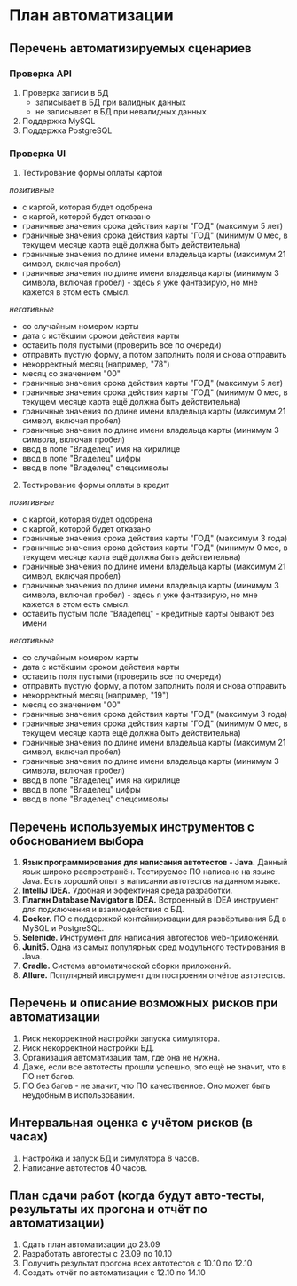 # План автоматизации

## Перечень автоматизируемых сценариев

### Проверка API

1. Проверка записи в БД
      * записывает в БД при валидных данных
      * не записывает в БД при невалидных данных
2. Поддержка MySQL
3. Поддержка PostgreSQL

### Проверка UI

1. Тестирование формы оплаты картой

 _позитивные_
* с картой, которая будет одобрена
* с картой, которой будет отказано
* граничные значения срока действия карты "ГОД" (максимум 5 лет)
* граничные значения срока действия карты "ГОД" (минимум 0 мес, в текущем месяце карта ещё должна быть действительна)
* граничные значения по длине имени владельца карты (максимум 21 символ, включая пробел)
* граничные значения по длине имени владельца карты (минимум 3 символа, включая пробел) - здесь я уже фантазирую, но мне кажется в этом есть смысл.

 _негативные_
* со случайным номером карты
* дата с истёкшим сроком действия карты
* оставить поля пустыми (проверить все по очереди)
* отправить пустую форму, а потом заполнить поля и снова отправить
* некорректный месяц (например, "78")
* месяц со значением "00"
* граничные значения срока действия карты "ГОД" (максимум 5 лет)
* граничные значения срока действия карты "ГОД" (минимум 0 мес, в текущем месяце карта ещё должна быть действительна)
* граничные значения по длине имени владельца карты (максимум 21 символ, включая пробел)
* граничные значения по длине имени владельца карты (минимум 3 символа, включая пробел)
* ввод в поле "Владелец" имя на кирилице
* ввод в поле "Владелец" цифры
* ввод в поле "Владелец" спецсимволы

2. Тестирование формы оплаты в кредит

 _позитивные_
  * с картой, которая будет одобрена
  * с картой, которой будет отказано
  * граничные значения срока действия карты "ГОД" (максимум 3 года)
  * граничные значения срока действия карты "ГОД" (минимум 0 мес, в текущем месяце карта ещё должна быть действительна)
  * граничные значения по длине имени владельца карты (максимум 21 символ, включая пробел)
  * граничные значения по длине имени владельца карты (минимум 3 символа, включая пробел) - здесь я уже фантазирую, но мне кажется в этом есть смысл.
  * оставить пустым поле "Владелец" - кредитные карты бывают без имени

 _негативные_
  * со случайным номером карты
  * дата с истёкшим сроком действия карты
  * оставить поля пустыми (проверить все по очереди)
  * отправить пустую форму, а потом заполнить поля и снова отправить
  * некорректный месяц (например, "19")
  * месяц со значением "00"
  * граничные значения срока действия карты "ГОД" (максимум 3 года)
  * граничные значения срока действия карты "ГОД" (минимум 0 мес, в текущем месяце карта ещё должна быть действительна)
  * граничные значения по длине имени владельца карты (максимум 21 символ, включая пробел)
  * граничные значения по длине имени владельца карты (минимум 3 символа, включая пробел)
  * ввод в поле "Владелец" имя на кирилице
  * ввод в поле "Владелец" цифры
  * ввод в поле "Владелец" спецсимволы


## Перечень используемых инструментов с обоснованием выбора
1. **Язык программирования для написания автотестов - Java.** Данный язык широко распространён. 
Тестируемое ПО написано на языке Java. Есть хороший опыт в написании автотестов на данном языке.
2. **IntelliJ IDEA.** Удобная и эффектиная среда разработки.
3. **Плагин Database Navigator в IDEA.** Встроенный в IDEA инструмент для подключения и взаимодействия с БД.
4. **Docker.** ПО с поддержкой контейниризации для развёртывания БД в MySQL и PostgreSQL.
5. **Selenide.** Инструмент для написания автотестов web-приложений. 
6. **Junit5.** Одна из самых популярных сред модульного тестирования в Java.
7. **Gradle.** Система автоматической сборки приложений. 
8. **Allure.** Популярный инструмент для построения отчётов автотестов.



## Перечень и описание возможных рисков при автоматизации
1. Риск некорректной настройки запуска симулятора.
2. Риск некорректной настройки БД.
3. Организация автоматизации там, где она не нужна.
4. Даже, если все автотесты прошли успешно, это ещё не значит, что в ПО нет багов. 
5. ПО без багов - не значит, что ПО качественное. Оно может быть неудобным в использовании.


## Интервальная оценка с учётом рисков (в часах)
1. Настройка и запуск БД и симулятора 8 часов.
2. Написание автотестов 40 часов.

## План сдачи работ (когда будут авто-тесты, результаты их прогона и отчёт по автоматизации)
1. Сдать план автоматизации до 23.09
2. Разработать автотесты с 23.09 по 10.10
3. Получить результат прогона всех автотестов с 10.10 по 12.10
4. Создать отчёт по автоматизации с 12.10 по 14.10
